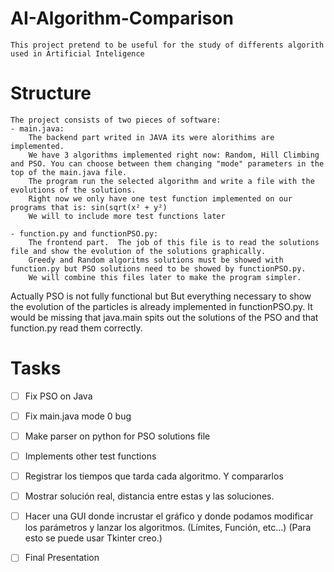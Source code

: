# AI-Algorithm-Comparison
    This project pretend to be useful for the study of differents algorith used in Artificial Inteligence
    
# Structure
    The project consists of two pieces of software:
    - main.java:
        The backend part writed in JAVA its were alorithims are implemented.
        We have 3 algorithms implemented right now: Random, Hill Climbing and PSO. You can choose between them changing "mode" parameters in the top of the main.java file.
        The program run the selected algorithm and write a file with the evolutions of the solutions.     
        Right now we only have one test function implemented on our programs that is: sin(sqrt(x² + y²)
        We will to include more test functions later

    - function.py and functionPSO.py:
        The frontend part.  The job of this file is to read the solutions file and show the evolution of the solutions graphically.
        Greedy and Random algoritms solutions must be showed with function.py but PSO solutions need to be showed by functionPSO.py.
        We will combine this files later to make the program simpler.

Actually PSO is not fully functional but But everything necessary to show the evolution of the particles is already implemented in functionPSO.py. It would be missing that java.main spits out the solutions of the PSO and that function.py read them correctly.


# Tasks
* [ ] Fix PSO on Java
* [ ] Fix main.java mode 0 bug
* [ ] Make parser on python for PSO solutions file
* [ ] Implements other test functions
* [ ] Registrar los tiempos que tarda cada algoritmo. Y compararlos
* [ ] Mostrar solución real, distancia entre estas y las soluciones.
* [ ] Hacer una GUI donde incrustar el gráfico y donde podamos modificar los parámetros y lanzar los algoritmos. (Límites, Función, etc...) (Para esto se puede usar Tkinter creo.)
* [ ] Final Presentation


